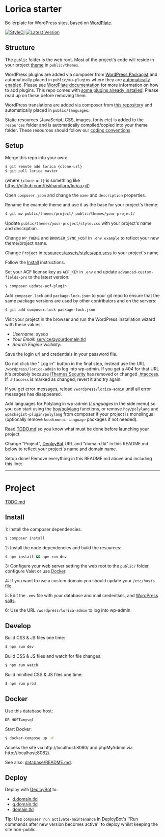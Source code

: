 # Lorica starter

Boilerplate for WordPress sites, based on [WordPlate](https://github.com/wordplate/wordplate).

[![StyleCI](https://github.styleci.io/repos/176697015/shield?branch=master)](https://github.styleci.io/repos/176697015)
[![Latest Version](https://badgen.net/github/release/fiskhandlarn/lorica)](https://github.com/fiskhandlarn/lorica/releases)

## Structure

The `public` folder is the web root. Most of the project's code will reside in your project [theme](https://codex.wordpress.org/Themes) in `public/themes`.

WordPress plugins are added via composer from [WordPress Packagist](https://wpackagist.org/) and automatically placed in `public/mu-plugins` where they are [automatically enabled](https://codex.wordpress.org/Must_Use_Plugins). Please see [WordPlate documentation](https://github.com/wordplate/wordplate#plugins) for more information on how to add plugins. This repo comes with [some plugins already installed](./PLUGINS.md). Please read up on these before removing them.

WordPress translations are added via composer from [this repository](https://wp-languages.github.io/) and automatically placed in `public/languages`.

Static resources (JavaScript, CSS, images, fonts etc) is added to the `resources` folder and is automatically compiled/copied into your theme folder. These resources should follow our [coding conventions](./CONVENTIONS.md).

## Setup

Merge this repo into your own:

```bash
$ git remote add lorica {clone-url}
$ git pull lorica master
```

(where `{clone-url}` is something like https://github.com/fiskhandlarn/lorica.git)

Open `composer.json` and change the `name` and `description` properties.

Rename the example theme and use it as the base for your project's theme:
```bash
$ git mv public/themes/project/ public/themes/your-project/
```

Update `public/themes/your-project/style.css` with your project's name and description.

Change `WP_THEME` and `BROWSER_SYNC_HOST` in `.env.example` to reflect your new theme/project name.

Change `Project` in [resources/assets/styles/app.scss](./resources/assets/styles/app.scss) to your project's name.

Follow the [Install](#install) instructions.

Set your ACF license key as `ACF_KEY` in `.env` and update `advanced-custom-fields-pro` to the latest version:

```bash
$ composer update-acf-plugin
```

Add `composer.lock` and `package-lock.json` to your git repo to ensure that the same package versions are used by other contributors and on the servers:

```bash
$ git add composer.lock package-lock.json
```

Visit your project in the browser and run the WordPress installation wizard with these values:

* *Username*: sysop
* *Your Email*: service@yourdomain.tld
* *Search Engine Visibility*: <unchecked>

Save the login url and credentials in your password file.

Do not click the ''Log in'' button in the final step, instead use the URL `/wordpress/lorica-admin` to log into wp-admin. If you get a 404 for that URL it's probably because [iThemes Security](./PLUGINS.md) has removed or changed [.htaccess](./public/.htaccess). If `.htaccess` is marked as changed, revert it and try again.

If you get error messages, reload `/wordpress/lorica-admin` until all error messages has disappeared.

Add languages for Polylang in wp-admin (*Languages* in the side menu) so you can start using the [hoy/polylang](https://github.com/hoymultimedia/polylang) functions, or remove `hoy/polylang` and `wpackagist-plugin/polylang` from composer if your project is monolingual (optionally remove `koodimonni-language` packages if not needed).

Read [TODO.md](./TODO.md) so you know what must be done before launching your project.

Change "Project", [DeployBot](https://deploybot.com/) URL and "domain.tld" in this README.md below to reflect your project's name and domain name.

Setup done! Remove everything in this README.md above and including this line:

----


# Project

[TODO.md](./TODO.md)

## Install

1: Install the composer dependencies:

```bash
$ composer install
```

2: Install the node dependencies and build the resources:

```bash
$ npm install && npm run dev
```

3: Configure your web server setting the web root to the `public/` folder, configure Valet or use [Docker](#docker).

4: If you want to use a custom domain you should update your `/etc/hosts` file.

5: Edit the `.env` file with your database and mail credentials, and [WordPress salts](https://wordplate.github.io/salt/).

6: Use the URL `/wordpress/lorica-admin` to log into wp-admin.

## Develop

Build CSS & JS files one time:

```bash
$ npm run dev
```

Build CSS & JS files and watch for file changes:

```bash
$ npm run watch
```

Build minified CSS & JS files one time:

```bash
$ npm run prod
```

## Docker

Use this database host:
```env
DB_HOST=mysql
```

Start Docker:
```bash
$ docker-compose up -d
```

Access the site via http://localhost:8080/ and phpMyAdmin via http://localhost:8082/.

See also: [database/README.md](./database/README.md).

## Deploy

Deploy with [DeployBot](https://xxx.deploybot.com/NNNNNN-NNNNN-project/) to:

* [d.domain.tld](http://d.domain.tld)
* [q.domain.tld](http://q.domain.tld)
* [domain.tld](http://domain.tld)

Tip: Use `composer run activate-maintenance` in DeployBot's ''Run commands after new version becomes active'' to deploy whilst keeping the site non-public.

